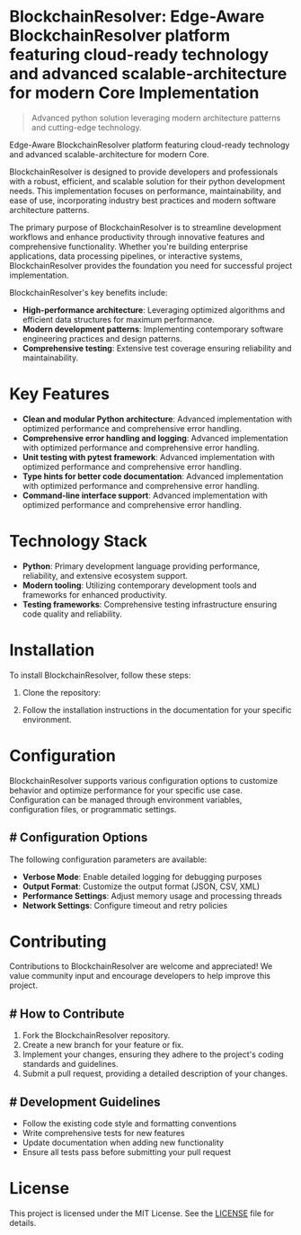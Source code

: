 <!-- fallback_BlockchainResolver_20251021164322_61552 -->

# BlockchainResolver: Edge-Aware BlockchainResolver platform featuring cloud-ready technology and advanced scalable-architecture for modern Core Implementation
> Advanced python solution leveraging modern architecture patterns and cutting-edge technology.

Edge-Aware BlockchainResolver platform featuring cloud-ready technology and advanced scalable-architecture for modern Core.

BlockchainResolver is designed to provide developers and professionals with a robust, efficient, and scalable solution for their python development needs. This implementation focuses on performance, maintainability, and ease of use, incorporating industry best practices and modern software architecture patterns.

The primary purpose of BlockchainResolver is to streamline development workflows and enhance productivity through innovative features and comprehensive functionality. Whether you're building enterprise applications, data processing pipelines, or interactive systems, BlockchainResolver provides the foundation you need for successful project implementation.

BlockchainResolver's key benefits include:

* **High-performance architecture**: Leveraging optimized algorithms and efficient data structures for maximum performance.
* **Modern development patterns**: Implementing contemporary software engineering practices and design patterns.
* **Comprehensive testing**: Extensive test coverage ensuring reliability and maintainability.

# Key Features

* **Clean and modular Python architecture**: Advanced implementation with optimized performance and comprehensive error handling.
* **Comprehensive error handling and logging**: Advanced implementation with optimized performance and comprehensive error handling.
* **Unit testing with pytest framework**: Advanced implementation with optimized performance and comprehensive error handling.
* **Type hints for better code documentation**: Advanced implementation with optimized performance and comprehensive error handling.
* **Command-line interface support**: Advanced implementation with optimized performance and comprehensive error handling.

# Technology Stack

* **Python**: Primary development language providing performance, reliability, and extensive ecosystem support.
* **Modern tooling**: Utilizing contemporary development tools and frameworks for enhanced productivity.
* **Testing frameworks**: Comprehensive testing infrastructure ensuring code quality and reliability.

# Installation

To install BlockchainResolver, follow these steps:

1. Clone the repository:


2. Follow the installation instructions in the documentation for your specific environment.

# Configuration

BlockchainResolver supports various configuration options to customize behavior and optimize performance for your specific use case. Configuration can be managed through environment variables, configuration files, or programmatic settings.

## # Configuration Options

The following configuration parameters are available:

* **Verbose Mode**: Enable detailed logging for debugging purposes
* **Output Format**: Customize the output format (JSON, CSV, XML)
* **Performance Settings**: Adjust memory usage and processing threads
* **Network Settings**: Configure timeout and retry policies

# Contributing

Contributions to BlockchainResolver are welcome and appreciated! We value community input and encourage developers to help improve this project.

## # How to Contribute

1. Fork the BlockchainResolver repository.
2. Create a new branch for your feature or fix.
3. Implement your changes, ensuring they adhere to the project's coding standards and guidelines.
4. Submit a pull request, providing a detailed description of your changes.

## # Development Guidelines

* Follow the existing code style and formatting conventions
* Write comprehensive tests for new features
* Update documentation when adding new functionality
* Ensure all tests pass before submitting your pull request

# License

This project is licensed under the MIT License. See the [LICENSE](https://github.com/Hantan1080/BlockchainResolver/blob/main/LICENSE) file for details.
